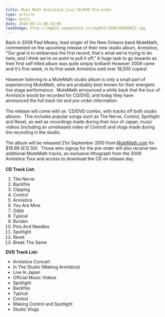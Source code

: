 ```yaml
---
title: Mute Math Armistice Live CD/DVD Pre-order
type: article
tags: music
date: 2010-08-11 08:18:00
leadImage: http://img832.imageshack.us/img832/1998/88860023.jpg
---
```

Back in 2008 Paul Meany, lead singer of the New Orleans band MuteMath, commented on the upcoming release of their new studio album, Armistice, "Our goal is to embarrass the first record, that's what we're trying to do here, and I think we're on point to pull it off." A huge task to go towards as their first self titled album was quite simply brilliant! However 2009 came and it's first week,&nbsp;in its first week&nbsp;Armistice sold over 18,000 copies!<br /><br />However listening to a MuteMath studio album is only a small part of experiencing MuteMath, who are probably best known for their energetic live stage performance. &nbsp;MuteMath announced a while back that the tour of Armistice would be recorded for CD/DVD, and today they have announced&nbsp;the full track list and pre-order information.<br /><br />The release will come with as &nbsp;CD/DVD combo, with tracks off both studio albums. &nbsp;This includes popular songs such as The Nerve, Control, Spotlight and Reset, as well as recordings made during their tour of Japan, music videos (including an unreleased video of Control) and vlogs made during the recording in the studio.<br /><br />The album will be released 21st September 2010 from <a href="http://mutemath.com/">MuteMath.com</a>&nbsp;for $19.99 (&pound;12.50). &nbsp;Those who signup for the pre-order will also&nbsp;receive&nbsp;two additional MuteMath tracks, an exclusive lithograph from the 2009 Armistice Tour and access to download the CD on release day.<br /><br /><b>CD Track List:</b><br /><ol><li>The Nerve</li><li>Backfire</li><li>Clipping</li><li>Control</li><li>Armistice</li><li>You Are Mine</li><li>Odds</li><li>Typical</li><li>Burden</li><li>Pins And Needles</li><li>Spotlight</li><li>Reset</li><li>Break The Same</li></ol><b>DVD Track List:</b><br /><ul><li>Armistice Concert</li><li>In The Studio (Making Armistice)</li><li>Live In Japan</li><li>Official Music Videos</li><li>Spotlight</li><li>Backfire</li><li>Typical</li><li>Control</li><li>Making Control and Spotlight</li><li>Studio Vlogs</li></ul><div class="blogger-post-footer"><img width='1' height='1' src='https://blogger.googleusercontent.com/tracker/31453821-7665161042689297282?l=www.jamesdoc.co.uk' alt='' /></div>
